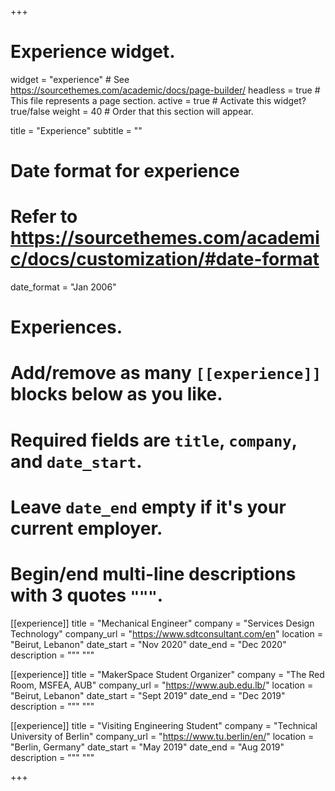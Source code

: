 +++
# Experience widget.
widget = "experience"  # See https://sourcethemes.com/academic/docs/page-builder/
headless = true  # This file represents a page section.
active = true  # Activate this widget? true/false
weight = 40  # Order that this section will appear.

title = "Experience"
subtitle = ""

# Date format for experience
#   Refer to https://sourcethemes.com/academic/docs/customization/#date-format
date_format = "Jan 2006"

# Experiences.
#   Add/remove as many `[[experience]]` blocks below as you like.
#   Required fields are `title`, `company`, and `date_start`.
#   Leave `date_end` empty if it's your current employer.
#   Begin/end multi-line descriptions with 3 quotes `"""`.
[[experience]]
  title = "Mechanical Engineer"
  company = "Services Design Technology"
  company_url = "https://www.sdtconsultant.com/en"
  location = "Beirut, Lebanon"
  date_start = "Nov 2020"
  date_end = "Dec 2020"
  description = """
  """

[[experience]]
  title = "MakerSpace Student Organizer"
  company = "The Red Room, MSFEA, AUB"
  company_url = "https://www.aub.edu.lb/"
  location = "Beirut, Lebanon"
  date_start = "Sept 2019"
  date_end = "Dec 2019"
  description = """
  """
  
[[experience]]
  title = "Visiting Engineering Student"
  company = "Technical University of Berlin"
  company_url = "https://www.tu.berlin/en/"
  location = "Berlin, Germany"
  date_start = "May 2019"
  date_end = "Aug 2019"
  description = """
  """

+++
